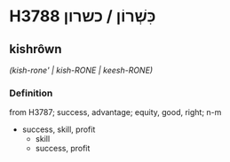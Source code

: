 # H3788 כִּשְׁרוֹן / כשרון

## kishrôwn

_(kish-rone' | kish-RONE | keesh-RONE)_

### Definition

from H3787; success, advantage; equity, good, right; n-m

- success, skill, profit
  - skill
  - success, profit
